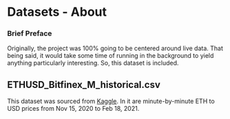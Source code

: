 # Datasets - About

### Brief Preface

Originally, the project was 100% going to be centered around live data. That
being said, it would take some time of running in the background to yield
anything particularly interesting. So, this dataset is included.

## ETHUSD_Bitfinex_M_historical.csv

This dataset was sourced from [Kaggle](https://www.kaggle.com/termoniab/cryptocurrency-ethereum-1m-price?select=ETHUSD_Bitfinex_M_historical.csv).
In it are minute-by-minute ETH to USD prices from Nov 15, 2020 to Feb 18, 2021.
